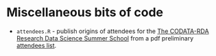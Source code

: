 # Miscellaneous bits of code

* `attendees.R` - publish origins of attendees  for the [The CODATA-RDA Research Data Science Summer School](http://indico.ictp.it/event/7974/) from a pdf preliminary [attendees list](http://indico.ictp.it/event/7974/material/2/0.pdf).

